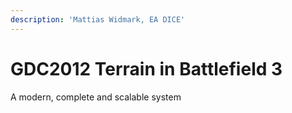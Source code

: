 ```yaml
---
description: 'Mattias Widmark, EA DICE'
---
```


# GDC2012 Terrain in Battlefield 3

A modern, complete and scalable system

